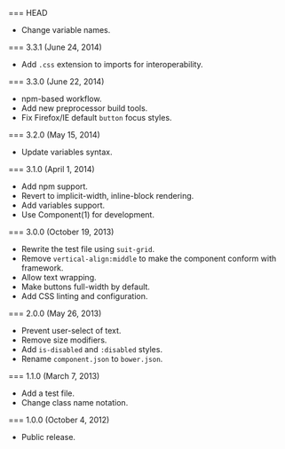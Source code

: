 === HEAD

* Change variable names.

=== 3.3.1 (June 24, 2014)

* Add `.css` extension to imports for interoperability.

=== 3.3.0 (June 22, 2014)

* npm-based workflow.
* Add new preprocessor build tools.
* Fix Firefox/IE default `button` focus styles.

=== 3.2.0 (May 15, 2014)

* Update variables syntax.

=== 3.1.0 (April 1, 2014)

* Add npm support.
* Revert to implicit-width, inline-block rendering.
* Add variables support.
* Use Component(1) for development.

=== 3.0.0 (October 19, 2013)

* Rewrite the test file using `suit-grid`.
* Remove `vertical-align:middle` to make the component conform with framework.
* Allow text wrapping.
* Make buttons full-width by default.
* Add CSS linting and configuration.

=== 2.0.0 (May 26, 2013)

* Prevent user-select of text.
* Remove size modifiers.
* Add `is-disabled` and `:disabled` styles.
* Rename `component.json` to `bower.json`.

=== 1.1.0 (March 7, 2013)

* Add a test file.
* Change class name notation.

=== 1.0.0 (October 4, 2012)

* Public release.
